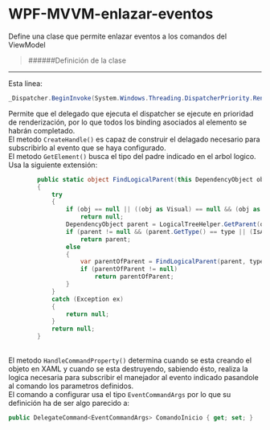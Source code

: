 # WPF-MVVM-enlazar-eventos
Define una clase que permite enlazar eventos a los comandos del ViewModel

>######Definición de la clase
***
Esta linea:
```C#
_Dispatcher.BeginInvoke(System.Windows.Threading.DispatcherPriority.Render..._
```
Permite que el delegado que ejecuta el dispatcher se ejecute en prioridad de renderización, por lo que todos los binding asociados al 
elemento se habrán completado.
</br>El metodo `CreateHandle()` es capaz de construir el delagado necesario para subscribirlo al evento que se haya configurado.
</br>El metodo `GetElement()` busca el tipo del padre indicado en el arbol logico. Usa la siguiente extensión:
```C#
        public static object FindLogicalParent(this DependencyObject obj, Type type, bool IsAssignableFrom = false)
        {
            try
            {
                if (obj == null || ((obj as Visual) == null && (obj as UIElement3D) == null))
                    return null;
                DependencyObject parent = LogicalTreeHelper.GetParent(obj);
                if (parent != null && (parent.GetType() == type || (IsAssignableFrom && type.IsAssignableFrom(parent.GetType()))))
                    return parent;
                else
                {
                    var parentOfParent = FindLogicalParent(parent, type);
                    if (parentOfParent != null)
                        return parentOfParent;
                }
            }
            catch (Exception ex)
            {
                return null;
            }
            return null;
        }
```
</br>El metodo `HandleCommandProperty()` determina cuando se esta creando el objeto en XAML y cuando se esta destruyendo, sabiendo ésto, 
realiza la logica necesaria para subscribir el manejador al evento indicado pasandole al comando los parametros definidos.
</br>El comando a configurar usa el tipo `EventCommandArgs` por lo que su definición ha de ser algo parecido a:
```C#
public DelegateCommand<EventCommandArgs> ComandoInicio { get; set; }
```
